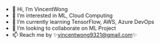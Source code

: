 - 👋 Hi, I’m VincentWong
- 👀 I’m interested in ML, Cloud Computing
- 🌱 I’m currently learning TensorFlow, AWS, Azure DevOps
- 💞️ I’m looking to collaborate on ML Project
- 📫 Reach me by ✨vincentwong9321@gmail.com✨
